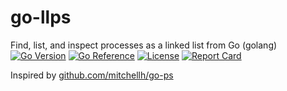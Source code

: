 # go-llps

Find, list, and inspect processes as a linked list from Go (golang) [![Go Version](https://img.shields.io/github/go-mod/go-version/chanchal1987/go-llps.svg)](https://github.com/chanchal1987/go-llps) [![Go Reference](https://pkg.go.dev/badge/go.mrchanchal.com/go-llps.svg)](https://pkg.go.dev/go.mrchanchal.com/go-llps) [![License](https://badgen.net/github/license/chanchal1987/go-llps)](https://github.com/chanchal1987/go-llps/blob/main/LICENSE) [![Report Card](https://goreportcard.com/badge/github.com/chanchal1987/go-llps)](https://goreportcard.com/report/github.com/chanchal1987/go-llps)


Inspired by [github.com/mitchellh/go-ps](https://pkg.go.dev/github.com/mitchellh/go-ps)